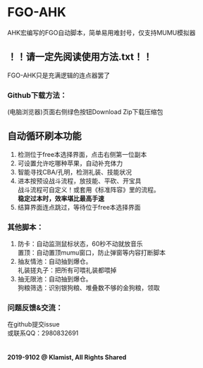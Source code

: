 # FGO-AHK
AHK宏编写的FGO自动脚本，简单易用难封号，仅支持MUMU模拟器<br>
## ！！请一定先阅读使用方法.txt！！
FGO-AHK只是充满逻辑的连点器罢了<br>
### Github下载方法：<br>
(电脑浏览器)页面右侧绿色按钮Download Zip下载压缩包<br>
## 自动循环刷本功能
1. 检测位于free本选择界面，点击右侧第一位副本<br>
2. 可设置允许吃哪种苹果，自动补充体力<br>
3. 智能寻找CBA/孔明，检测礼装、技能状况<br>
4. 进本按预设战斗流程，放技能、平砍、开宝具<br>战斗流程可自定义！或套用《标准阵容》里的流程。<br>**稳定过本时，效率堪比最高手速**<br>
5. 结算界面连点跳过，等待位于free本选择界面<br>
### 其他脚本：
1. 防卡：自动监测鼠标状态，60秒不动就放音乐<br>置顶：自动置顶mumu窗口，防止弹窗等内容打断脚本<br>
3. 抽友情池：自动抽到爆仓。<br>礼装搓丸子：把所有可喂礼装都喂掉<br>
4. 抽无限池：自动抽到爆仓。<br>狗粮筛选：识别银狗粮、堆叠数不够的金狗粮，领取<br>
### 问题反馈&交流：
在github提交issue<br>
或联系QQ：2980832691<br>
<br>
#### 2019-9102 @ Klamist, All Rights Shared
